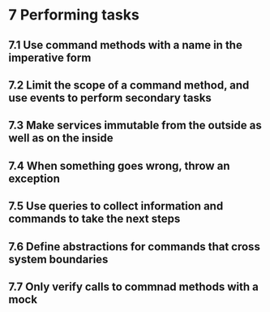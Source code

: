 # 7 Performing tasks



## 7.1 Use command methods with a name in the imperative form







## 7.2 Limit the scope of a command method, and use events to perform secondary tasks







## 7.3 Make services immutable from the outside as well as on the inside







## 7.4 When something goes wrong, throw an exception









## 7.5 Use queries to collect information and commands to take the next steps









## 7.6 Define abstractions for commands that cross system boundaries









## 7.7 Only verify calls to commnad  methods with a mock



